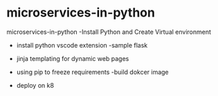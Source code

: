 # microservices-in-python
microservices-in-python
-Install Python and Create Virtual environment
- install python vscode extension
-sample flask
- jinja templating for dynamic web pages

- using pip to freeze requirements
-build dokcer image
- deploy on k8
